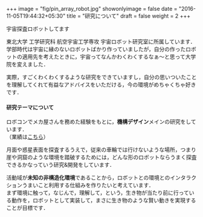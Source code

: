 +++
image = "fig/pin_array_robot.jpg"
showonlyimage = false
date = "2016-11-05T19:44:32+05:30"
title = "研究について"
draft = false
weight = 2
+++

宇宙探査ロボットしてます
<!--more-->

東北大学 工学研究科 航空宇宙工学専攻 宇宙ロボット研究室に所属しています．\
学部時代は宇宙に縁のないロボットばかり作っていましたが，自分の作ったロボットの適用先を考えたときに，宇宙ってなんかわくわくするなぁ～と思って大学院を変えました．

実際，すごくわくわくするような研究をできていますし，自分の思いついたことを理解してくれて有益なアドバイスをいただける，今の環境がめちゃくちゃ好きです．

#### 研究テーマについて
ロボコンでメカ屋さんを務めた経験をもとに，**機構デザイン**メインの研究をしています．\
（業績は[こちら](/portfolio/publication/)）

月面や惑星表面を探査するうえで，従来の車輪では行けないような場所，つまり崖や洞窟のような環境を踏破するためには，どんな形のロボットならうまく探査できるかなっていう研究&開発をしています．

活動域が**未知の非構造化環境**であることから，ロボットとの環境とのインタラクションうまいこと利用する仕組みを作りたいと考えています．\
まず環境に触って，なじんで，理解して，という，生き物が当たり前に行っている動作を，ロボットとして実装して，まさに生き物のような賢い動きを実現することが目標です．
